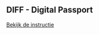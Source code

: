 ## DIFF - Digital Passport

[Bekijk de instructie](https://mediacollegeamsterdam.github.io/digital-passport-md-gd/docs)